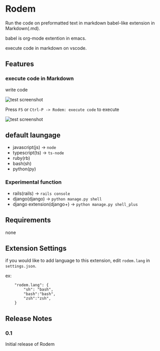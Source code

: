 # Rodem

Run the code on preformatted text in markdown
babel-like extension in Markdown(.md).

babel is org-mode extention in emacs.

execute code in markdown on vscode.


## Features

### execute code in Markdown

write code

![test screenshot](https://n9d.github.io/Rodem/images/rodem-javascript.png)

Press `F5` or `Ctrl-P -> Rodem: execute code` to execute

![test screenshot](https://n9d.github.io/Rodem/images/rodem-javascript2.png)


## default laungage

- javascript(js) -> `node`
- typescript(ts) -> `ts-node`
- ruby(rb)
- bash(sh)
- python(py)

### Experimental function
- rails(rails) -> `rails console`
- django(django) -> `python manage.py shell`
- django extension(django+) -> `python manage.py shell_plus`

## Requirements

none


## Extension Settings

if you would like to add language to this extension, edit `rodem.lang` in `settings.json`.

ex:
```
    "rodem.lang": {
        "sh": "bash",
        "bash":"bash",
        "zsh":"zsh",
    }
```
## Release Notes

### 0.1

Initial release of Rodem
